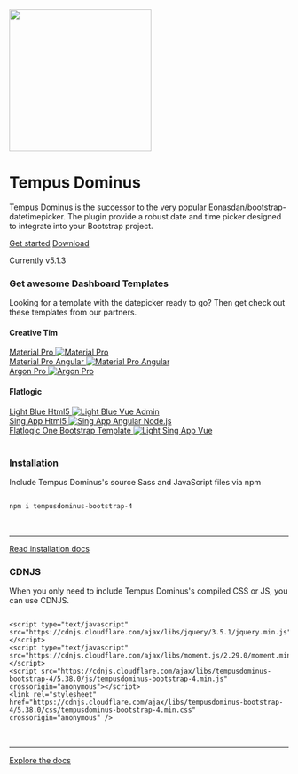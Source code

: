 <main class="bd-masthead" id="content" role="main">
  <div class="container">
    <div class="row align-items-center">
      <div class="col-6 mx-auto col-md-6 order-md-2">
        <img class="img-fluid mb-3 mb-md-0" src="android-chrome-256x256.png" alt="" width="256" height="256">
      </div>
      <div class="col-md-6 order-md-1 text-center text-md-left pr-md-5">
        <h1 class="mb-3">Tempus Dominus</h1>
        <p class="lead">
          Tempus Dominus is the successor to the very popular Eonasdan/bootstrap-datetimepicker. 
		  The plugin provide a robust date and time picker designed to integrate into your Bootstrap project.
        </p>
        <div class="d-flex flex-column flex-md-row lead mb-3">
          <a href="Usage/" class="btn btn-lg mb-3 mb-md-0 mr-md-3" id="getstarted">Get started</a>
          <a href="Installing/" class="btn btn-lg btn-outline-secondary">Download</a>
        </div>
        <p class="text-muted mb-0">
         Currently v5.1.3
		 <script async type="text/javascript" src="//cdn.carbonads.com/carbon.js?serve=CK7DC5QN&placement=eonasdangithubio" id="_carbonads_js"></script>
        </p>
      </div>
    </div>
  </div>
</main>
<div class="container">
    <div class="row center-block">
        <h3>Get awesome Dashboard Templates</h3>
        <p>Looking for a template with the datepicker ready to go? Then get check out these templates from our partners.</p>
    </div>
    <div class="row center-block">
        <div class="col-12">
            <h4 class="row">Creative Tim</h4>
        </div>
        <div class="col-sm-12 col-md-3">
            <a href="https://www.creative-tim.com/product/material-dashboard-pro?partner=127205 " target="_blank" class="affiliate-project">
                Material Pro
                <img src="https://s3.amazonaws.com/creativetim_bucket/products/51/original/opt_mdp_thumbnail.jpg" alt="Material Pro" class="img-fluid">
            </a>
        </div>
        <div class="col-sm-12 col-md-3">
            <a href="https://www.creative-tim.com/product/material-dashboard-pro-angular2?partner=127205 " target="_blank" class="affiliate-project">
                Material Pro Angular
                <img src="https://s3.amazonaws.com/creativetim_bucket/products/55/original/opt_mdp_angular_thumbnail.jpg" alt="Material Pro Angular" class="img-fluid">
            </a>
        </div>
        <div class="col-sm-12 col-md-3">
            <a href="https://www.creative-tim.com/product/argon-dashboard-pro?partner=127205 " target="_blank" class="affiliate-project">
                Argon Pro
                <img src="https://s3.amazonaws.com/creativetim_bucket/products/137/thumb/opt_adp_thumbnail.jpg?1544778965" alt="Argon Pro" class="img-fluid">
            </a>
        </div>
    </div>
     <div class="row center-block">     
        <div class="col-12">
            <h4 class="row">Flatlogic</h4>
        </div>
        <div class="col-sm-12 col-md-3">
            <a href="https://flatlogic.com/templates/light-blue-html5?ref=dg1K3bfa8w" target="_blank" class="affiliate-project">
               Light Blue Html5
                <img src="https://flatlogic.com/assets/templates/lb_html_full-798d1587249f7f3d65c6f8d9a11b2489daa042b4d46c377fac0573575a663f31.webp" alt="Light Blue Vue Admin" class="img-fluid">
            </a>
        </div>
        <div class="col-sm-12 col-md-3">
            <a href="https://flatlogic.com/templates/sing-app-html5?ref=dg1K3bfa8w" target="_blank" class="affiliate-project">
                Sing App Html5
                <img src="https://flatlogic.com/assets/templates/sing_html5_full-94fa15f9a342fdf7256976aef8ed5ade80ef396c754781cfa764e2cc4e9e0eea.webp" alt=" Sing App Angular Node.js" class="img-fluid">
            </a>
        </div>
        <div class="col-sm-12 col-md-3">
            <a href="https://flatlogic.com/templates/one-bootstrap-template?ref=dg1K3bfa8w" target="_blank" class="affiliate-project">
               Flatlogic One Bootstrap Template
                <img src="https://flatlogic.com/assets/templates/one_bootstrap_full-afead8dd8432ed7fd0a81ad3a75aadc06d008998570c0fd78e5bbe20740812f9.webp" alt="Light Sing App Vue" class="img-fluid">
            </a>
        </div>
    </div>
</div>
<br/>
<div class="masthead-followup row m-0 border border-white">
	<div class="col-12 col-md-6 p-3 p-md-5 bg-light border border-white">
		<span class="fa fa-download"></span>
		<h3>Installation</h3>
		<p>Include Tempus Dominus's source Sass and JavaScript files via npm</p>
		<pre>
<code>
npm i tempusdominus-bootstrap-4
</code>
		</pre>
		<hr class="half-rule"/>
		<a class="btn btn-outline-primary" href="Installing/">Read installation docs</a>
	</div>
	<div class="col-12 col-md-6 p-3 p-md-5 bg-light border border-white">
		<span class="fa fa-cloud-download"></span>
		<h3>CDNJS</h3>
		<p>When you only need to include Tempus Dominus's compiled CSS or JS, you can use CDNJS.</p>
		<pre>
<code>
&lt;script type=&quot;text/javascript&quot; src=&quot;https://cdnjs.cloudflare.com/ajax/libs/jquery/3.5.1/jquery.min.js&quot;&gt;&lt;/script&gt;
&lt;script type=&quot;text/javascript&quot; src=&quot;https://cdnjs.cloudflare.com/ajax/libs/moment.js/2.29.0/moment.min.js&quot;&gt;&lt;/script&gt;
&lt;script src=&quot;https://cdnjs.cloudflare.com/ajax/libs/tempusdominus-bootstrap-4/5.38.0/js/tempusdominus-bootstrap-4.min.js&quot; crossorigin=&quot;anonymous&quot;&gt;&#x3C;/script&gt;
&lt;link rel=&quot;stylesheet&quot; href=&quot;https://cdnjs.cloudflare.com/ajax/libs/tempusdominus-bootstrap-4/5.38.0/css/tempusdominus-bootstrap-4.min.css&quot; crossorigin=&quot;anonymous&quot; /&gt;
</code>
		</pre>
		<hr class="half-rule"/>
		<a class="btn btn-outline-primary" href="/Functions">Explore the docs</a>
	 </div>
</div>